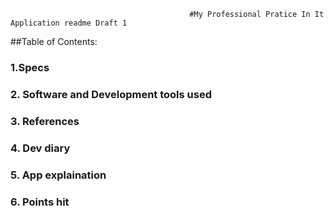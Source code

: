                                             #My Professional Pratice In It Application readme Draft 1
##Table of Contents:
### 1.Specs
### 2. Software and Development tools used
### 3. References 
### 4. Dev diary
### 5. App explaination
### 6. Points hit
